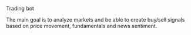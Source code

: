 Trading bot

The main goal is to analyze markets and be able to create buy/sell signals based on price movement, fundamentals and news sentiment.

